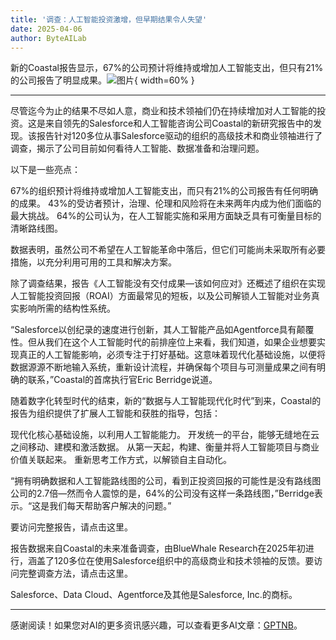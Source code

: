 ```yaml
---
title: '调查：人工智能投资激增，但早期结果令人失望'
date: 2025-04-06
author: ByteAILab
---
```


新的Coastal报告显示，67%的公司预计将维持或增加人工智能支出，但只有21%的公司报告了明显成果。![图片](https://ai-techpark.com/wp-content/uploads/Organizations.jpg){ width=60% }

---


尽管迄今为止的结果不尽如人意，商业和技术领袖们仍在持续增加对人工智能的投资。这是来自领先的Salesforce和人工智能咨询公司Coastal的新研究报告中的发现。该报告针对120多位从事Salesforce驱动的组织的高级技术和商业领袖进行了调查，揭示了公司目前如何看待人工智能、数据准备和治理问题。

以下是一些亮点：

67%的组织预计将维持或增加人工智能支出，而只有21%的公司报告有任何明确的成果。
43%的受访者预计，治理、伦理和风险将在未来两年内成为他们面临的最大挑战。
64%的公司认为，在人工智能实施和采用方面缺乏具有可衡量目标的清晰路线图。

数据表明，虽然公司不希望在人工智能革命中落后，但它们可能尚未采取所有必要措施，以充分利用可用的工具和解决方案。

除了调查结果，报告《人工智能没有交付成果—该如何应对》还概述了组织在实现人工智能投资回报（ROAI）方面最常见的短板，以及公司解锁人工智能对业务真实影响所需的结构性系统。

“Salesforce以创纪录的速度进行创新，其人工智能产品如Agentforce具有颠覆性。但从我们在这个人工智能时代的前排座位上来看，我们知道，如果企业想要实现真正的人工智能影响，必须专注于打好基础。这意味着现代化基础设施，以便将数据源源不断地输入系统，重新设计流程，并确保每个项目与可测量成果之间有明确的联系，”Coastal的首席执行官Eric Berridge说道。

随着数字化转型时代的结束，新的“数据与人工智能现代化时代”到来，Coastal的报告为组织提供了扩展人工智能和获胜的指导，包括：

现代化核心基础设施，以利用人工智能能力。
开发统一的平台，能够无缝地在云之间移动、建模和激活数据。
从第一天起，构建、衡量并将人工智能项目与商业价值关联起来。
重新思考工作方式，以解锁自主自动化。

“拥有明确数据和人工智能路线图的公司，看到正投资回报的可能性是没有路线图公司的2.7倍—然而令人震惊的是，64%的公司没有这样一条路线图，”Berridge表示。“这是我们每天帮助客户解决的问题。”

要访问完整报告，请点击这里。

报告数据来自Coastal的未来准备调查，由BlueWhale Research在2025年初进行，涵盖了120多位在使用Salesforce组织中的高级商业和技术领袖的反馈。要访问完整调查方法，请点击这里。

Salesforce、Data Cloud、Agentforce及其他是Salesforce, Inc.的商标。

---
感谢阅读！如果您对AI的更多资讯感兴趣，可以查看更多AI文章：[GPTNB](https://gptnb.com)。